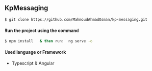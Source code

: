 ## KpMessaging

```bash
$ git clone https://github.com/MahmoudAhmadOsman/kp-messaging.git
```

#### Run the project using the command
```bash
$ npm install   & then run:  ng serve -o
```


#### Used language or Framework
 - Typescript & Angular